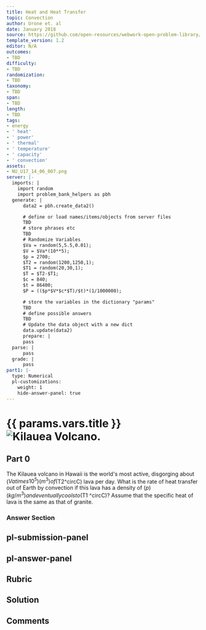 ```yaml
---
title: Heat and Heat Transfer
topic: Convection
author: Urone et. al
date: January 2018
source: https://github.com/open-resources/webwork-open-problem-library/tree/master/Contrib/BrockPhysics/College_Physics_Urone/14.Heat_and_Heat_Transfer/14-06.Convection/NU_U17_14_06_007.pg
template_version: 1.2
editor: N/A
outcomes:
- TBD
difficulty:
- TBD
randomization:
- TBD
taxonomy:
- TBD
span:
- TBD
length:
- TBD
tags:
- energy
- ' heat'
- ' power'
- ' thermal'
- ' temperature'
- ' capacity'
- ' convection'
assets:
- NU_U17_14_06_007.png
server: |-
  imports: |
    import random
    import problem_bank_helpers as pbh
  generate: |
      data2 = pbh.create_data2()

      # define or load names/items/objects from server files
      TBD
      # store phrases etc
      TBD
      # Randomize Variables
      $Va = random(5,5.5,0.01);
      $V = $Va*(10**5);
      $p = 2700;
      $T2 = random(1200,1250,1);
      $T1 = random(20,30,1);
      $T = $T2-$T1;
      $c = 840;
      $t = 86400;
      $P = (($p*$V*$c*$T)/$t)*(1/1000000);

      # store the variables in the dictionary "params"
      TBD
      # define possible answers
      TBD
      # Update the data object with a new dict
      data.update(data2)
      prepare: |
      pass
  parse: |
      pass
  grade: |
      pass
part1: |-
  type: Numerical
  pl-customizations:
    weight: 1
    hide-answer-panel: true
---
```


# {{ params.vars.title }}![Kilauea Volcano.](NU_U17_14_06_007.png)

## Part 0 
The Kilauea volcano in Hawaii is the world's most active, disgorging about ($Va times 10^5) (m^3) of ($T2^circC) lava per day. What is the rate of heat transfer out of Earth by convection if this lava has a density of ($p) (kg/m^3) and eventually cools to ($T1 ^circC)? Assume that the specific heat of lava is the same as that of granite. 


### Answer Section 


## pl-submission-panel 


## pl-answer-panel 


## Rubric 


## Solution 


## Comments 


